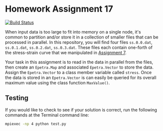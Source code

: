 # Homework Assignment 17

[![Build Status](https://travis-ci.com/PGE383-HPC/assignment17.svg?token=SnMGq692xXXqxzyE6QSj&branch=master)](https://travis-ci.com/PGE383-HPC/assignment17)

When input data is too large to fit into memory on a single node, it's common to partition and/or store it in a collection of smaller 
files that can be processed in parallel.  In this repository, you will find four files `ss.0.0.dat`, `ss.0.1.dat`, `ss.0.2.dat`, `ss.0.3.dat`.  These
files each contain one-forth of the stress-strain curve that we manipulated in [Assignment 7](https://github.com/PGE383-HPC/assignment7). 

Your task in this assignment is to read in the data in parallel from the files, then create an `Epetra.Map` and associated `Epetra.Vector` to store the data.  
Assign the `Epetra.Vector` to a class member variable called `stress`.  Once the data is stored in an `Epetra.Vector` is can easily be queried for its overall 
maximum value using the class function `MaxValue()`.  


## Testing

If you would like to check to see if your solution is correct, run the following commands at the Terminal command line:

```bash
mpiexec -np 4 python test.py
```

